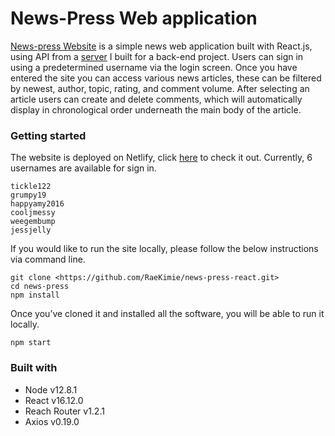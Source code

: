 # News-Press Web application

[News-press Website](https://news-press.netlify.com) is a simple news web application built with React.js, using API from a [server](https://github.com/RaeKimie/be-nc-news) I built for a back-end project.
Users can sign in using a predetermined username via the login screen.
Once you have entered the site you can access various news articles, these can be filtered by newest, author, topic, rating, and comment volume. After selecting an article users can create and delete comments, which will automatically display in chronological order underneath the main body of the article.

### Getting started

The website is deployed on Netlify, click [here](https://news-press.netlify.com/) to check it out.
Currently, 6 usernames are available for sign in.

```
tickle122
grumpy19
happyamy2016
cooljmessy
weegembump
jessjelly
```

If you would like to run the site locally, please follow the below instructions via command line.

```
git clone <https://github.com/RaeKimie/news-press-react.git>
cd news-press
npm install
```

Once you’ve cloned it and installed all the software, you will be able to run it locally.

```
npm start
```

### Built with

* Node v12.8.1
* React v16.12.0
*  Reach Router v1.2.1
*  Axios v0.19.0